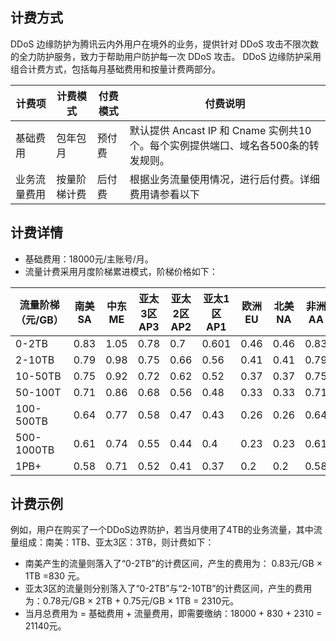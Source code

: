 ## 计费方式
DDoS 边缘防护为腾讯云内外用户在境外的业务，提供针对 DDoS 攻击不限次数的全力防护服务，致力于帮助用户防护每一次 DDoS 攻击。 DDoS 边缘防护采用组合计费方式，包括每月基础费用和按量计费两部分。

| 计费项       | 计费模式     | 付费模式 | 付费说明                                                     |
| ------------ | ------------ | -------- | ------------------------------------------------------------ |
| 基础费用     | 包年包月     | 预付费   | 默认提供 Ancast IP 和 Cname 实例共10个。每个实例提供端口、域名各500条的转发规则。 |
| 业务流量费用 | 按量阶梯计费 | 后付费   | 根据业务流量使用情况，进行后付费。详细费用请参看以下         |


## 计费详情
- 基础费用：18000元/主账号/月。
- 流量计费采用月度阶梯累进模式，阶梯价格如下：

| 流量阶梯（元/GB） | 南美 SA | 中东 ME | 亚太3区 AP3 | 亚太2区 AP2 | 亚太1区 AP1 | 欧洲 EU | 北美 NA | 非洲 AA |
| ----------------- | ------- | ------- | ----------- | ----------- | ----------- | ------- | ------- | ------- |
| 0-2TB             | 0.83    | 1.05    | 0.78        | 0.7         | 0.601       | 0.46    | 0.46    | 0.83    |
| 2-10TB            | 0.79    | 0.98    | 0.75        | 0.66        | 0.56        | 0.41    | 0.41    | 0.79    |
| 10-50TB           | 0.75    | 0.92    | 0.72        | 0.62        | 0.52        | 0.37    | 0.37    | 0.75    |
| 50-100T           | 0.71    | 0.86    | 0.68        | 0.56        | 0.48        | 0.33    | 0.33    | 0.71    |
| 100-500TB         | 0.64    | 0.77    | 0.58        | 0.47        | 0.43        | 0.26    | 0.26    | 0.64    |
| 500-1000TB        | 0.61    | 0.74    | 0.55        | 0.44        | 0.4         | 0.23    | 0.23    | 0.61    |
| 1PB+              | 0.58    | 0.71    | 0.52        | 0.41        | 0.37        | 0.2     | 0.2     | 0.58    |

## 计费示例
例如，用户在购买了一个DDoS边界防护，若当月使用了4TB的业务流量，其中流量组成：南美：1TB、亚太3区：3TB，则计费如下：
- 南美产生的流量则落入了“0-2TB”的计费区间，产生的费用为： 0.83元/GB × 1TB =830 元。
- 亚太3区的流量则分别落入了“0-2TB”与“2-10TB”的计费区间，产生的费用为：0.78元/GB × 2TB + 0.75元/GB × 1TB = 2310元。
- 当月总费用为 = 基础费用 + 流量费用，即需要缴纳：18000 + 830 + 2310 = 21140元。

